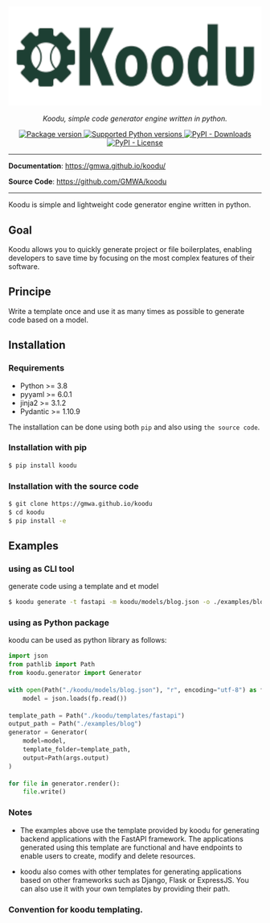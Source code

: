 <p align="center">
  <a href="https://gmwa.github.io/koodu/"><img src="https://github.com/GMWA/koodu/blob/main/docs/assets/images/koodu.png" alt="Koodu"></a>
</p>
<p align="center">
    <em>Koodu, simple code generator engine written in python.</em>
</p>


<p align="center">
    <a href="https://pypi.org/project/koodu" target="_blank">
        <img src="https://img.shields.io/pypi/v/koodu?color=%2334D058&label=version" alt="Package version">
    </a>
    <a href="https://pypi.org/project/koodu" target="_blank">
        <img src="https://img.shields.io/pypi/pyversions/koodu.svg?color=%2334D058" alt="Supported Python versions">
    </a>
    <a href="https://pypi.org/project/koodu" target="_blank">
        <img src="https://img.shields.io/pypi/dm/koodu?color=%2334D058&label=downloads" alt="PyPI - Downloads">
    </a>
    <a href="https://pypi.org/project/koodu" target="_blank">
        <img src="https://img.shields.io/pypi/l/koodu?color=%2334D058&label=licence" alt="PyPI - License">
    </a>
</p>

---

**Documentation**: <a href="https://gmwa.github.io/koodu/" target="_blank">https://gmwa.github.io/koodu/</a>

**Source Code**: <a href="https://github.com/GMWA/koodu" target="_blank">https://github.com/GMWA/koodu</a>

---

Koodu is simple and lightweight code generator engine written in python.

## Goal

Koodu allows you to quickly generate project or file boilerplates, enabling developers to save time by focusing on the most complex features of their software.

## Principe

Write a template once and use it as many times as possible to generate code based on a model.

## Installation

### Requirements

* Python     >= 3.8
* pyyaml     >= 6.0.1
* jinja2     >= 3.1.2
* Pydantic   >= 1.10.9

The installation can be done using both `pip` and also using `the source code`.

### Installation with pip

```sh
$ pip install koodu
```

### Installation with the source code

```sh
$ git clone https://gmwa.github.io/koodu
$ cd koodu
$ pip install -e
```



## Examples
### using as CLI tool
generate code using a template and et model

```sh
$ koodu generate -t fastapi -m koodu/models/blog.json -o ./examples/blog
```

### using as Python package
koodu can be used as python library as follows:

```python
import json
from pathlib import Path
from koodu.generator import Generator

with open(Path("./koodu/models/blog.json"), "r", encoding="utf-8") as fp:
    model = json.loads(fp.read())

template_path = Path("./koodu/templates/fastapi")
output_path = Path("./examples/blog")
generator = Generator(
    model=model,
    template_folder=template_path,
    output=Path(args.output)
)

for file in generator.render():
    file.write()
```

### Notes

* The examples above use the template provided by koodu for generating backend applications with the FastAPI framework. The applications generated using this template are functional and have endpoints to enable users to create, modify and delete resources.

* koodu also comes with other templates for generating applications based on other frameworks such as Django, Flask or ExpressJS. You can also use it with your own templates by providing their path.

### Convention for koodu templating.
